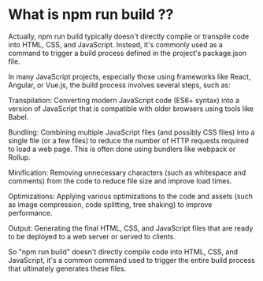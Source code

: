 # What is npm run build ??

Actually, npm run build typically doesn't directly compile or transpile code into HTML, CSS, and JavaScript. Instead, it's commonly used as a command to trigger a build process defined in the project's package.json file.

In many JavaScript projects, especially those using frameworks like React, Angular, or Vue.js, the build process involves several steps, such as:

Transpilation: Converting modern JavaScript code (ES6+ syntax) into a version of JavaScript that is compatible with older browsers using tools like Babel.

Bundling: Combining multiple JavaScript files (and possibly CSS files) into a single file (or a few files) to reduce the number of HTTP requests required to load a web page. This is often done using bundlers like webpack or Rollup.

Minification: Removing unnecessary characters (such as whitespace and comments) from the code to reduce file size and improve load times.

Optimizations: Applying various optimizations to the code and assets (such as image compression, code splitting, tree shaking) to improve performance.

Output: Generating the final HTML, CSS, and JavaScript files that are ready to be deployed to a web server or served to clients.

So "npm run build" doesn't directly compile code into HTML, CSS, and JavaScript, it's a common command used to trigger the entire build process that ultimately generates these files.